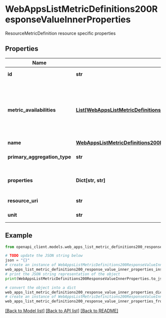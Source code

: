 # WebAppsListMetricDefinitions200ResponseValueInnerProperties

ResourceMetricDefinition resource specific properties

## Properties

Name | Type | Description | Notes
------------ | ------------- | ------------- | -------------
**id** | **str** | Resource ID. | [optional] [readonly] 
**metric_availabilities** | [**List[WebAppsListMetricDefinitions200ResponseValueInnerPropertiesMetricAvailabilitiesInner]**](WebAppsListMetricDefinitions200ResponseValueInnerPropertiesMetricAvailabilitiesInner.md) | List of time grains supported for the metric together with retention period. | [optional] [readonly] 
**name** | [**WebAppsListMetricDefinitions200ResponseValueInnerPropertiesName**](WebAppsListMetricDefinitions200ResponseValueInnerPropertiesName.md) |  | [optional] 
**primary_aggregation_type** | **str** | Primary aggregation type. | [optional] [readonly] 
**properties** | **Dict[str, str]** | Resource metric definition properties. | [optional] [readonly] 
**resource_uri** | **str** | Resource URI. | [optional] [readonly] 
**unit** | **str** | Unit of the metric. | [optional] [readonly] 

## Example

```python
from openapi_client.models.web_apps_list_metric_definitions200_response_value_inner_properties import WebAppsListMetricDefinitions200ResponseValueInnerProperties

# TODO update the JSON string below
json = "{}"
# create an instance of WebAppsListMetricDefinitions200ResponseValueInnerProperties from a JSON string
web_apps_list_metric_definitions200_response_value_inner_properties_instance = WebAppsListMetricDefinitions200ResponseValueInnerProperties.from_json(json)
# print the JSON string representation of the object
print(WebAppsListMetricDefinitions200ResponseValueInnerProperties.to_json())

# convert the object into a dict
web_apps_list_metric_definitions200_response_value_inner_properties_dict = web_apps_list_metric_definitions200_response_value_inner_properties_instance.to_dict()
# create an instance of WebAppsListMetricDefinitions200ResponseValueInnerProperties from a dict
web_apps_list_metric_definitions200_response_value_inner_properties_from_dict = WebAppsListMetricDefinitions200ResponseValueInnerProperties.from_dict(web_apps_list_metric_definitions200_response_value_inner_properties_dict)
```
[[Back to Model list]](../README.md#documentation-for-models) [[Back to API list]](../README.md#documentation-for-api-endpoints) [[Back to README]](../README.md)


